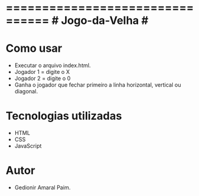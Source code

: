 ================================
      # Jogo-da-Velha #
================================
# Como usar
  * Executar o arquivo index.html.
  * Jogador 1 = digite o X
  * Jogador 2 = digite o 0
  * Ganha o jogador que fechar primeiro a linha horizontal, vertical ou diagonal.
  
# Tecnologias utilizadas
  * HTML
  * CSS
  * JavaScript
  
# Autor
  * Gedionir Amaral Paim.
